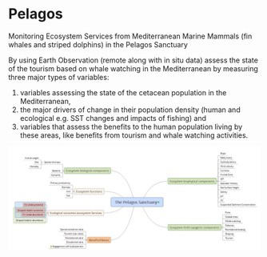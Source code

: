 # Pelagos
Monitoring Ecosystem Services from Mediterranean Marine Mammals (fin whales and striped dolphins) in the Pelagos Sanctuary

By using Earth Observation (remote along with in situ data) assess the state of the tourism based on whale watching in the Mediterranean by measuring three major types of variables: 

1. variables assessing the state of the cetacean population in the Mediterranean,  
2. the major drivers of change in their population density (human and ecological e.g. SST changes and impacts of fishing) and  
3. variables that assess the benefits to the human population living by these areas, like benefits from tourism and whale watching activities.

<a href="https://raw.githubusercontent.com/ec-ecopotential/Pelagos/master/documents/Storyline.JPG"><img src="/documents/Storyline.JPG"></a>


